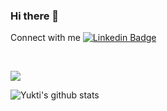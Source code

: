 ### Hi there 👋

Connect with me [![Linkedin Badge](https://img.shields.io/badge/-yukti09-blue?style=flat-square&logo=Linkedin&logoColor=white&link=https://www.linkedin.com/in/yukti09/)](https://www.linkedin.com/in/yukti09/) 


<!--
**Yukti-09/Yukti-09** is a ✨ _special_ ✨ repository because its `README.md` (this file) appears on your GitHub profile.

Here are some ideas to get you started:

- 🔭 I’m currently working on ...
- 🌱 I’m currently learning ...
- 👯 I’m looking to collaborate on ...
- 🤔 I’m looking for help with ...
- 💬 Ask me about ...
- 📫 How to reach me: ...
- 😄 Pronouns: ...
- ⚡ Fun fact: ...
-->

</br>
<p align="left"> <img src="https://komarev.com/ghpvc/?username=Yukti-09"/> </p>

![Yukti's github stats](https://github-readme-stats.vercel.app/api?username=Yukti-09&show_icons=true&theme=synthwave)
